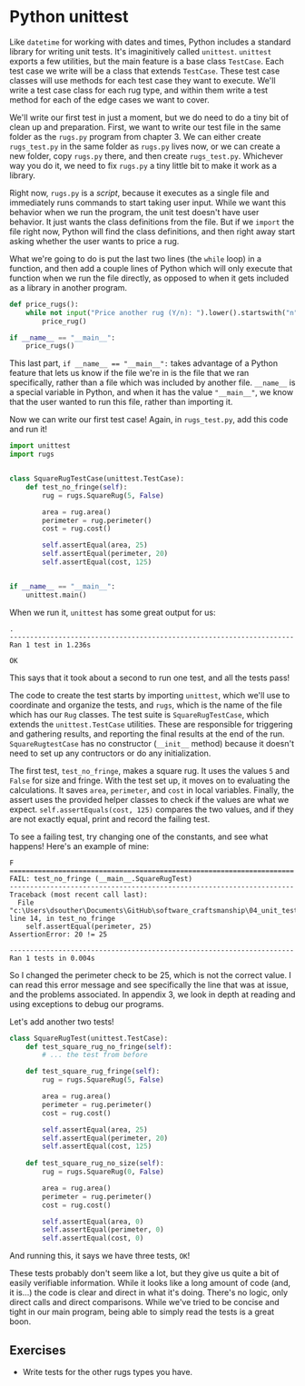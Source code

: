 # Python unittest

Like `datetime` for working with dates and times, Python includes a standard
library for writing unit tests. It's imaginitively called `unittest`. `unittest`
exports a few utilities, but the main feature is a base class `TestCase`. Each
test case we write will be a class that extends `TestCase`. These test case
classes will use methods for each test case they want to execute. We'll write a
test case class for each rug type, and within them write a test method for each
of the edge cases we want to cover.

We'll write our first test in just a moment, but we do need to do a tiny bit of
clean up and preparation. First, we want to write our test file in the same
folder as the `rugs.py` program from chapter 3. We can either create
`rugs_test.py` in the same folder as `rugs.py` lives now, or we can create a new
folder, copy `rugs.py` there, and then create `rugs_test.py`. Whichever way you
do it, we need to fix `rugs.py` a tiny little bit to make it work as a library.

Right now, `rugs.py` is a *script*, because it executes as a single file and
immediately runs commands to start taking user input. While we want this
behavior when we run the program, the unit test doesn't have user behavior. It
just wants the class definitions from the file. But if we `import` the file
right now, Python will find the class definitions, and then right away start
asking whether the user wants to price a rug.

What we're going to do is put the last two lines (the `while` loop) in a
function, and then add a couple lines of Python which will only execute that
function when we run the file directly, as opposed to when it gets included as a
library in another program.

```py
def price_rugs():
    while not input("Price another rug (Y/n): ").lower().startswith("n"):
        price_rug()

if __name__ == "__main__":
    price_rugs()
```

This last part, `if __name__ == "__main__":` takes advantage of a Python feature
that lets us know if the file we're in is the file that we ran specifically,
rather than a file which was included by another file. `__name__` is a special
variable in Python, and when it has the value `"__main__"`, we know that the
user wanted to run this file, rather than importing it.

Now we can write our first test case! Again, in `rugs_test.py`, add this code
and run it!

```py
import unittest
import rugs


class SquareRugTestCase(unittest.TestCase):
    def test_no_fringe(self):
        rug = rugs.SquareRug(5, False)

        area = rug.area()
        perimeter = rug.perimeter()
        cost = rug.cost()

        self.assertEqual(area, 25)
        self.assertEqual(perimeter, 20)
        self.assertEqual(cost, 125)


if __name__ == "__main__":
    unittest.main()
```

When we run it, `unittest` has some great output for us:

```
.
----------------------------------------------------------------------
Ran 1 test in 1.236s

OK
```

This says that it took about a second to run one test, and all the tests pass!

The code to create the test starts by importing `unittest`, which we'll use to
coordinate and organize the tests, and `rugs`, which is the name of the file
which has our `Rug` classes. The test suite is `SquareRugTestCase`, which
extends the `unittest.TestCase` utilities. These are responsible for triggering
and gathering results, and reporting the final results at the end of the run.
`SquareRugtestCase` has no constructor (`__init__` method) because it doesn't
need to set up any contructors or do any initialization. 

The first test, `test_no_fringe`, makes a square rug. It uses the values `5` and
`False` for size and fringe. With the test set up, it moves on to evaluating the
calculations. It saves `area`, `perimeter`, and `cost` in local variables.
Finally, the assert uses the provided helper classes to check if the values are
what we expect. `self.assertEquals(cost, 125)` compares the two values, and if
they are not exactly equal, print and record the failing test.

To see a failing test, try changing one of the constants, and see what happens!
Here's an example of mine:

```
F
======================================================================
FAIL: test_no_fringe (__main__.SquareRugTest)
----------------------------------------------------------------------
Traceback (most recent call last):
  File "c:\Users\dsouther\Documents\GitHub\software_craftsmanship\04_unit_testing\01_rug_tests\rug_test.py", line 14, in test_no_fringe
    self.assertEqual(perimeter, 25)
AssertionError: 20 != 25

----------------------------------------------------------------------
Ran 1 tests in 0.004s
```

So I changed the perimeter check to be 25, which is not the correct value. I can
read this error message and see specifically the line that was at issue, and the
problems associated. In appendix 3, we look in depth at reading and using
exceptions to debug our programs.

Let's add another two tests!

```py
class SquareRugTest(unittest.TestCase):
    def test_square_rug_no_fringe(self):
        # ... the test from before

    def test_square_rug_fringe(self):
        rug = rugs.SquareRug(5, False)

        area = rug.area()
        perimeter = rug.perimeter()
        cost = rug.cost()

        self.assertEqual(area, 25)
        self.assertEqual(perimeter, 20)
        self.assertEqual(cost, 125)
    
    def test_square_rug_no_size(self):
        rug = rugs.SquareRug(0, False)

        area = rug.area()
        perimeter = rug.perimeter()
        cost = rug.cost()

        self.assertEqual(area, 0)
        self.assertEqual(perimeter, 0)
        self.assertEqual(cost, 0)
```

And running this, it says we have three tests, `OK`!

These tests probably don't seem like a lot, but they give us quite a bit of
easily verifiable information. While it looks like a long amount of code (and,
it is...) the code is clear and direct in what it's doing. There's no logic,
only direct calls and direct comparisons. While we've tried to be concise and
tight in our main program, being able to simply read the tests is a great boon.

## Exercises

*   Write tests for the other rugs types you have.
